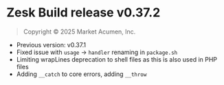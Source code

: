 # Zesk Build release v0.37.2

> Copyright &copy; 2025 Market Acumen, Inc.

- Previous version: v0.37.1
- Fixed issue with `usage` -> `handler` renaming in `package.sh`
- Limiting wrapLines deprecation to shell files as this is also used in PHP files
- Adding `__catch` to core errors, adding `__throw`
